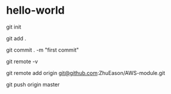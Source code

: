 # hello-world
git init

git add .

git commit . -m "first commit"

git remote -v

git remote add origin git@github.com:ZhuEason/AWS-module.git

git push origin master


